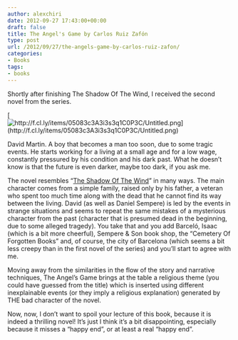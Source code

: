 ```yaml
---
author: alexchiri
date: 2012-09-27 17:43:00+00:00
draft: false
title: The Angel's Game by Carlos Ruiz Zafón
type: post
url: /2012/09/27/the-angels-game-by-carlos-ruiz-zafon/
categories:
- Books
tags:
- books
---
```


Shortly after finishing The Shadow Of The Wind, I received the second novel from the series.

[![http://f.cl.ly/items/05083c3A3i3s3q1C0P3C/Untitled.png](http://f.cl.ly/items/05083c3A3i3s3q1C0P3C/Untitled.png)
](http://f.cl.ly/items/05083c3A3i3s3q1C0P3C/Untitled.png)

David Martin. A boy that becomes a man too soon, due to some tragic events. He starts working for a living at a small age and for a low wage, constantly pressured by his condition and his dark past. What he doesn’t know is that the future is even darker, maybe too dark, if you ask me.

The novel resembles “[The Shadow Of The Wind](http://scriptogr.am/alexchiri/post/the-shadow-of-the-wind-by-carlos-ruiz-zafon)” in many ways. The main character comes from a simple family, raised only by his father, a veteran who spent too much time along with the dead that he cannot find its way between the living. David (as well as Daniel Sempere) is led by the events in strange situations and seems to repeat the same mistakes of a mysterious character from the past (character that is presumed dead in the beginning, due to some alleged tragedy). You take that and you add Barceló, Isaac (which is a bit more cheerful), Sempere & Son book shop, the “Cemetery Of Forgotten Books” and, of course, the city of Barcelona (which seems a bit less creepy than in the first novel of the series) and you’ll start to agree with me.

Moving away from the similarities in the flow of the story and narrative techniques, The Angel’s Game brings at the table a religious theme (you could have guessed from the title) which is inserted using different inexplainable events (or they imply a religious explanation) generated by THE bad character of the novel.

Now, now, I don’t want to spoil your lecture of this book, because it is indeed a thrilling novel! It’s just I think it’s a bit disappointing, especially because it misses a “happy end”, or at least a real “happy end”.
